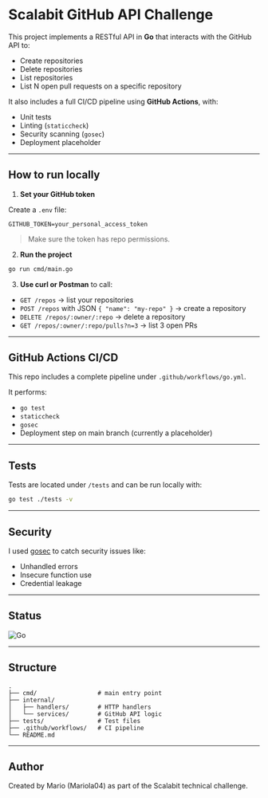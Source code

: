
# Scalabit GitHub API Challenge

This project implements a RESTful API in **Go** that interacts with the GitHub API to:

- Create repositories
- Delete repositories
- List repositories
- List N open pull requests on a specific repository

It also includes a full CI/CD pipeline using **GitHub Actions**, with:

- Unit tests
- Linting (`staticcheck`)
- Security scanning (`gosec`)
- Deployment placeholder

---

## How to run locally

1. **Set your GitHub token**

Create a `.env` file:

```env
GITHUB_TOKEN=your_personal_access_token
```

> Make sure the token has repo permissions.

2. **Run the project**

```bash
go run cmd/main.go
```

3. **Use curl or Postman** to call:

- `GET /repos` → list your repositories
- `POST /repos` with JSON `{ "name": "my-repo" }` → create a repository
- `DELETE /repos/:owner/:repo` → delete a repository
- `GET /repos/:owner/:repo/pulls?n=3` → list 3 open PRs

---

## GitHub Actions CI/CD

This repo includes a complete pipeline under `.github/workflows/go.yml`.

It performs:

- `go test`
- `staticcheck`
- `gosec`
- Deployment step on main branch (currently a placeholder)

---

## Tests

Tests are located under `/tests` and can be run locally with:

```bash
go test ./tests -v
```

---

## Security

I used [gosec](https://github.com/securego/gosec) to catch security issues like:

- Unhandled errors
- Insecure function use
- Credential leakage

---

## Status

![Go](https://github.com/Mariola04/Scalabit/actions/workflows/go.yml/badge.svg)

---

## Structure

```
.
├── cmd/                 # main entry point
├── internal/
│   ├── handlers/        # HTTP handlers
│   └── services/        # GitHub API logic
├── tests/               # Test files
├── .github/workflows/   # CI pipeline
└── README.md
```

---


## Author

Created by Mario (Mariola04) as part of the Scalabit technical challenge.